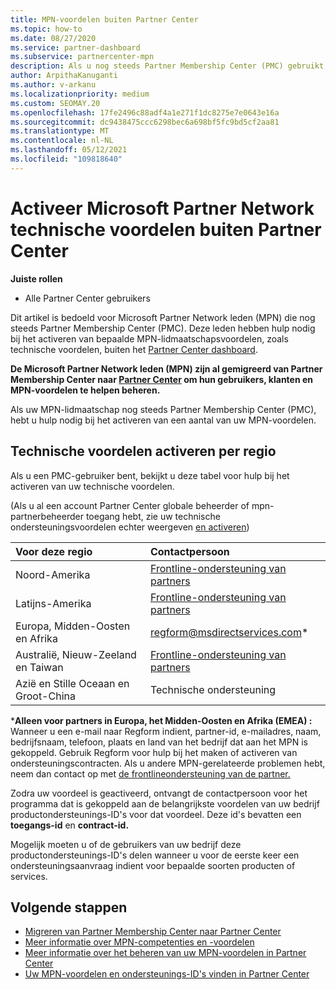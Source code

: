 ```yaml
---
title: MPN-voordelen buiten Partner Center
ms.topic: how-to
ms.date: 08/27/2020
ms.service: partner-dashboard
ms.subservice: partnercenter-mpn
description: Als u nog steeds Partner Membership Center (PMC) gebruikt, moet u weten met wie u contact kunt opnemen om uw technische ondersteuningsvoordelen voor MPN te activeren en ondersteunings-ID's voor voordelen te bieden.
author: ArpithaKanuganti
ms.author: v-arkanu
ms.localizationpriority: medium
ms.custom: SEOMAY.20
ms.openlocfilehash: 17fe2496c88adf4a1e271f1dc8275e7e0643e16a
ms.sourcegitcommit: dc9438475ccc6298bec6a698bf5fc9bd5cf2aa81
ms.translationtype: MT
ms.contentlocale: nl-NL
ms.lasthandoff: 05/12/2021
ms.locfileid: "109818640"
---
```

# <a name="activate-microsoft-partner-network-technical-benefits-outside-of-partner-center"></a>Activeer Microsoft Partner Network technische voordelen buiten Partner Center


**Juiste rollen**

- Alle Partner Center gebruikers

Dit artikel is bedoeld voor Microsoft Partner Network leden (MPN) die nog steeds Partner Membership Center (PMC). Deze leden hebben hulp nodig bij het activeren van bepaalde MPN-lidmaatschapsvoordelen, zoals technische voordelen, buiten het [Partner Center dashboard](https://partner.microsoft.com/dashboard).

**De Microsoft Partner Network leden (MPN) zijn al gemigreerd van Partner Membership Center naar [Partner Center](prepare-pmc-pc-migration.md) om hun gebruikers, klanten en MPN-voordelen te helpen beheren.**

Als uw MPN-lidmaatschap nog steeds Partner Membership Center (PMC), hebt u hulp nodig bij het activeren van een aantal van uw MPN-voordelen.

## <a name="activate-technical-benefits-by-region"></a>Technische voordelen activeren per regio

Als u een PMC-gebruiker bent, bekijkt u deze tabel voor hulp bij het activeren van uw technische voordelen.

(Als u al een account Partner Center globale beheerder of mpn-partnerbeheerder toegang hebt, zie uw technische ondersteuningsvoordelen echter weergeven [en activeren](mpn-benefits-technical-support.md#view-and-activate-your-technical-support-benefits))

|Voor deze regio  | Contactpersoon |
|:--------|:------------|
|Noord-Amerika  | [Frontline-ondersteuning van partners](https://partner.microsoft.com/support?issueid=300-0042)  |
|Latijns-Amerika  | [Frontline-ondersteuning van partners](https://partner.microsoft.com/support?issueid=300-0042)  |
|Europa, Midden-Oosten en Afrika  | [regform@msdirectservices.com](mailto:regform@msdirectservices.com)*  |
|Australië, Nieuw-Zeeland en Taiwan  | [Frontline-ondersteuning van partners](https://partner.microsoft.com/support?issueid=300-0042)  |
|Azië en Stille Oceaan en Groot-China  | Technische ondersteuning  |

\***Alleen voor partners in Europa, het Midden-Oosten en Afrika (EMEA) :** Wanneer u een e-mail naar Regform indient, partner-id, e-mailadres, naam, bedrijfsnaam, telefoon, plaats en land van het bedrijf dat aan het MPN is gekoppeld. Gebruik Regform voor hulp bij het maken of activeren van ondersteuningscontracten. Als u andere MPN-gerelateerde problemen hebt, neem dan contact op met [de frontlineondersteuning van de partner.](https://partner.microsoft.com/support?issueid=300-0042)

Zodra uw voordeel is geactiveerd, ontvangt de contactpersoon voor het programma dat is gekoppeld aan de belangrijkste voordelen van uw bedrijf productondersteunings-ID's voor dat voordeel. Deze id's bevatten een **toegangs-id** en **contract-id.** 

Mogelijk moeten u of de gebruikers van uw bedrijf deze productondersteunings-ID's delen wanneer u voor de eerste keer een ondersteuningsaanvraag indient voor bepaalde soorten producten of services.

## <a name="next-steps"></a>Volgende stappen

- [Migreren van Partner Membership Center naar Partner Center](prepare-pmc-pc-migration.md)
- [Meer informatie over MPN-competenties en -voordelen](learn-about-competencies.md)
- [Meer informatie over het beheren van uw MPN-voordelen in Partner Center](manage-your-partner-network-benefits.md)
- [Uw MPN-voordelen en ondersteunings-ID's vinden in Partner Center](mpn-find-benefits.md)
